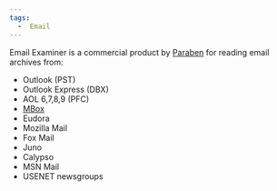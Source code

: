 ```yaml
---
tags:
  -  Email
---
```

Email Examiner is a commercial product by [Paraben](paraben.md)
for reading email archives from:

- Outlook (PST)
- Outlook Express (DBX)
- AOL 6,7,8,9 (PFC)
- [MBox](mbox.md)
- Eudora
- Mozilla Mail
- Fox Mail
- Juno
- Calypso
- MSN Mail
- USENET newsgroups


